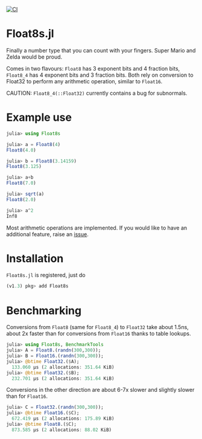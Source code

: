 [![CI](https://github.com/milankl/Float8s.jl/actions/workflows/CI.yml/badge.svg)](https://github.com/milankl/Float8s.jl/actions/workflows/CI.yml)  

# Float8s.jl
Finally a number type that you can count with your fingers. Super Mario and Zelda would be proud.

Comes in two flavours: `Float8` has 3 exponent bits and 4 fraction bits, `Float8_4` has 4 exponent bits and 3 fraction bits.
Both rely on conversion to Float32 to perform any arithmetic operation, similar to `Float16`.

CAUTION: `Float8_4(::Float32)` currently contains a bug for subnormals.

# Example use

```julia
julia> using Float8s

julia> a = Float8(4)
Float8(4.0)

julia> b = Float8(3.14159)
Float8(3.125)

julia> a+b
Float8(7.0)

julia> sqrt(a)
Float8(2.0)

julia> a^2
Inf8
```
Most arithmetic operations are implemented. If you would like to have an additional feature, raise an [issue](https://github.com/milankl/Float8s.jl/issues).

# Installation

`Float8s.jl` is registered, just do
```julia
(v1.3) pkg> add Float8s
```

# Benchmarking
Conversions from `Float8` (same for `Float8_4`) to `Float32` take about 1.5ns, about 2x faster than for conversions from `Float16` thanks to table lookups.
```julia
julia> using Float8s, BenchmarkTools
julia> A = Float8.(randn(300,300));
julia> B = Float16.(randn(300,300));
julia> @btime Float32.($A);
  133.060 μs (2 allocations: 351.64 KiB)
julia> @btime Float32.($B);
  232.701 μs (2 allocations: 351.64 KiB)
```
 Conversions in the other direction are about 6-7x slower and slightly slower than for `Float16`. 
```julia
julia> C = Float32.(randn(300,300));
julia> @btime Float16.($C);
  672.419 μs (2 allocations: 175.89 KiB)
julia> @btime Float8.($C);
  873.585 μs (2 allocations: 88.02 KiB) 
 ```
 
